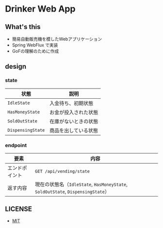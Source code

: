 # Drinker Web App

## What's this

- 簡易自動販売機を模したWebアプリケーション
- Spring WebFlux で実装
- GoFの理解のために作成

## design

### state

| 状態                | 説明         |
| ----------------- | ---------- |
| `IdleState`       | 入金待ち、初期状態  |
| `HasMoneyState`   | お金が投入された状態 |
| `SoldOutState`    | 在庫がないときの状態 |
| `DispensingState` | 商品を出している状態 |

### endpoint

| 要素        | 内容                                                       |
| --------- | -------------------------------------------------------- |
| エンドポイント | `GET /api/vending/state`                                 |
| 返す内容   | 現在の状態名（`IdleState`, `HasMoneyState`, `SoldOutState`, `DispensingState`） |

## LICENSE

- [MIT](LICENSE.md)
